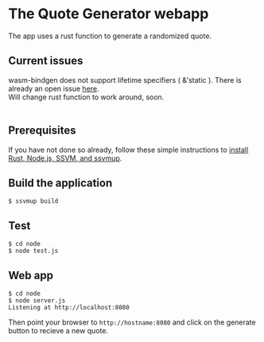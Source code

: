 # The Quote Generator webapp

The app uses a rust function to generate a randomized quote.

## Current issues

wasm-bindgen does not support lifetime specifiers ( &'static ). There is already an open issue [here](https://github.com/rustwasm/wasm-bindgen/issues/1187).\
Will change rust function to work around, soon.
<br/>
<br/>

## Prerequisites

If you have not done so already, follow these simple instructions to [install Rust, Node.js, SSVM, and ssvmup](https://www.secondstate.io/articles/setup-rust-nodejs/).

## Build the application

```
$ ssvmup build
```

## Test

```
$ cd node
$ node test.js
```

## Web app

```
$ cd node
$ node server.js
Listening at http://localhost:8080
```

Then point your browser to `http://hostname:8080` and click on the generate button to recieve a new quote.
